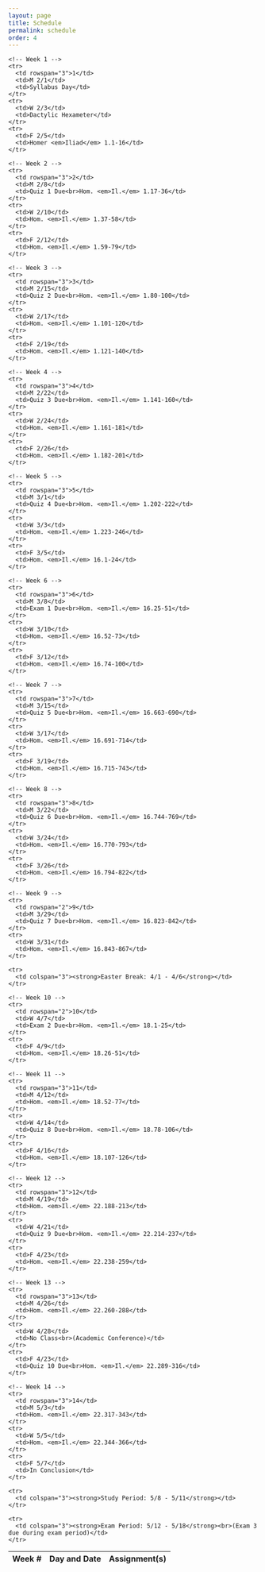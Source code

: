 ```yaml
---
layout: page
title: Schedule
permalink: schedule
order: 4
---
```


<table class='schedule'>
  <thead>
    <th>Week #</th>
    <th>Day and Date</th>
    <th>Assignment(s)</th>
  </thead>
  <tbody>

    <!-- Week 1 -->
    <tr>
      <td rowspan="3">1</td>
      <td>M 2/1</td>
      <td>Syllabus Day</td>
    </tr>
    <tr>
      <td>W 2/3</td>
      <td>Dactylic Hexameter</td>
    </tr>
    <tr>
      <td>F 2/5</td>
      <td>Homer <em>Iliad</em> 1.1-16</td>
    </tr>

    <!-- Week 2 -->
    <tr>
      <td rowspan="3">2</td>
      <td>M 2/8</td>
      <td>Quiz 1 Due<br>Hom. <em>Il.</em> 1.17-36</td>
    </tr>
    <tr>
      <td>W 2/10</td>
      <td>Hom. <em>Il.</em> 1.37-58</td>
    </tr>
    <tr>
      <td>F 2/12</td>
      <td>Hom. <em>Il.</em> 1.59-79</td>
    </tr>

    <!-- Week 3 -->
    <tr>
      <td rowspan="3">3</td>
      <td>M 2/15</td>
      <td>Quiz 2 Due<br>Hom. <em>Il.</em> 1.80-100</td>
    </tr>
    <tr>
      <td>W 2/17</td>
      <td>Hom. <em>Il.</em> 1.101-120</td>
    </tr>
    <tr>
      <td>F 2/19</td>
      <td>Hom. <em>Il.</em> 1.121-140</td>
    </tr>

    <!-- Week 4 -->
    <tr>
      <td rowspan="3">4</td>
      <td>M 2/22</td>
      <td>Quiz 3 Due<br>Hom. <em>Il.</em> 1.141-160</td>
    </tr>
    <tr>
      <td>W 2/24</td>
      <td>Hom. <em>Il.</em> 1.161-181</td>
    </tr>
    <tr>
      <td>F 2/26</td>
      <td>Hom. <em>Il.</em> 1.182-201</td>
    </tr>

    <!-- Week 5 -->
    <tr>
      <td rowspan="3">5</td>
      <td>M 3/1</td>
      <td>Quiz 4 Due<br>Hom. <em>Il.</em> 1.202-222</td>
    </tr>
    <tr>
      <td>W 3/3</td>
      <td>Hom. <em>Il.</em> 1.223-246</td>
    </tr>
    <tr>
      <td>F 3/5</td>
      <td>Hom. <em>Il.</em> 16.1-24</td>
    </tr>

    <!-- Week 6 -->
    <tr>
      <td rowspan="3">6</td>
      <td>M 3/8</td>
      <td>Exam 1 Due<br>Hom. <em>Il.</em> 16.25-51</td>
    </tr>
    <tr>
      <td>W 3/10</td>
      <td>Hom. <em>Il.</em> 16.52-73</td>
    </tr>
    <tr>
      <td>F 3/12</td>
      <td>Hom. <em>Il.</em> 16.74-100</td>
    </tr>

    <!-- Week 7 -->
    <tr>
      <td rowspan="3">7</td>
      <td>M 3/15</td>
      <td>Quiz 5 Due<br>Hom. <em>Il.</em> 16.663-690</td>
    </tr>
    <tr>
      <td>W 3/17</td>
      <td>Hom. <em>Il.</em> 16.691-714</td>
    </tr>
    <tr>
      <td>F 3/19</td>
      <td>Hom. <em>Il.</em> 16.715-743</td>
    </tr>

    <!-- Week 8 -->
    <tr>
      <td rowspan="3">8</td>
      <td>M 3/22</td>
      <td>Quiz 6 Due<br>Hom. <em>Il.</em> 16.744-769</td>
    </tr>
    <tr>
      <td>W 3/24</td>
      <td>Hom. <em>Il.</em> 16.770-793</td>
    </tr>
    <tr>
      <td>F 3/26</td>
      <td>Hom. <em>Il.</em> 16.794-822</td>
    </tr>

    <!-- Week 9 -->
    <tr>
      <td rowspan="2">9</td>
      <td>M 3/29</td>
      <td>Quiz 7 Due<br>Hom. <em>Il.</em> 16.823-842</td>
    </tr>
    <tr>
      <td>W 3/31</td>
      <td>Hom. <em>Il.</em> 16.843-867</td>
    </tr>

    <tr>
      <td colspan="3"><strong>Easter Break: 4/1 - 4/6</strong></td>
    </tr>

    <!-- Week 10 -->
    <tr>
      <td rowspan="2">10</td>
      <td>W 4/7</td>
      <td>Exam 2 Due<br>Hom. <em>Il.</em> 18.1-25</td>
    </tr>
    <tr>
      <td>F 4/9</td>
      <td>Hom. <em>Il.</em> 18.26-51</td>
    </tr>

    <!-- Week 11 -->
    <tr>
      <td rowspan="3">11</td>
      <td>M 4/12</td>
      <td>Hom. <em>Il.</em> 18.52-77</td>
    </tr>
    <tr>
      <td>W 4/14</td>
      <td>Quiz 8 Due<br>Hom. <em>Il.</em> 18.78-106</td>
    </tr>
    <tr>
      <td>F 4/16</td>
      <td>Hom. <em>Il.</em> 18.107-126</td>
    </tr>

    <!-- Week 12 -->
    <tr>
      <td rowspan="3">12</td>
      <td>M 4/19</td>
      <td>Hom. <em>Il.</em> 22.188-213</td>
    </tr>
    <tr>
      <td>W 4/21</td>
      <td>Quiz 9 Due<br>Hom. <em>Il.</em> 22.214-237</td>
    </tr>
    <tr>
      <td>F 4/23</td>
      <td>Hom. <em>Il.</em> 22.238-259</td>
    </tr>

    <!-- Week 13 -->
    <tr>
      <td rowspan="3">13</td>
      <td>M 4/26</td>
      <td>Hom. <em>Il.</em> 22.260-288</td>
    </tr>
    <tr>
      <td>W 4/28</td>
      <td>No Class<br>(Academic Conference)</td>
    </tr>
    <tr>
      <td>F 4/23</td>
      <td>Quiz 10 Due<br>Hom. <em>Il.</em> 22.289-316</td>
    </tr>

    <!-- Week 14 -->
    <tr>
      <td rowspan="3">14</td>
      <td>M 5/3</td>
      <td>Hom. <em>Il.</em> 22.317-343</td>
    </tr>
    <tr>
      <td>W 5/5</td>
      <td>Hom. <em>Il.</em> 22.344-366</td>
    </tr>
    <tr>
      <td>F 5/7</td>
      <td>In Conclusion</td>
    </tr>

    <tr>
      <td colspan="3"><strong>Study Period: 5/8 - 5/11</strong></td>
    </tr>

    <tr>
      <td colspan="3"><strong>Exam Period: 5/12 - 5/18</strong><br>(Exam 3 due during exam period)</td>
    </tr>


  </tbody>
</table>
